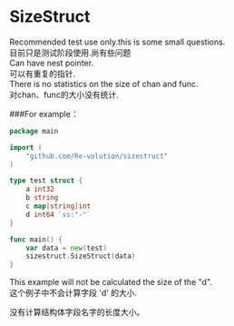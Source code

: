 # SizeStruct
Recommended test use only.this is some small questions.<br> 
目前只是测试阶段使用.尚有些问题<br> 
Can have nest pointer.<br> 
可以有重复的指针.<br> 
There is no statistics on the size of chan and func.<br>
对chan、func的大小没有统计.<br> 

###For example：

```go
package main

import (
	"github.com/Re-volution/sizestruct"
)

type test struct {
	a int32
	b string
	c map[string]int
	d int64 `ss:"-"`
}

func main() {
	var data = new(test)
	sizestruct.SizeStruct(data)
}
```
This example will not be calculated the size of the "d".<br> 
这个例子中不会计算字段 'd' 的大小.<br> 

没有计算结构体字段名字的长度大小。<br> 
